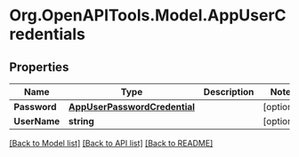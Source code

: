 # Org.OpenAPITools.Model.AppUserCredentials

## Properties

Name | Type | Description | Notes
------------ | ------------- | ------------- | -------------
**Password** | [**AppUserPasswordCredential**](AppUserPasswordCredential.md) |  | [optional] 
**UserName** | **string** |  | [optional] 

[[Back to Model list]](../README.md#documentation-for-models) [[Back to API list]](../README.md#documentation-for-api-endpoints) [[Back to README]](../README.md)

